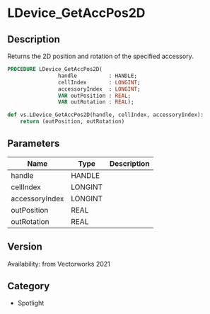 # LDevice_GetAccPos2D

## Description
Returns the 2D position and rotation of the specified accessory.

```pascal
PROCEDURE LDevice_GetAccPos2D(
				handle          : HANDLE;
				cellIndex       : LONGINT;
				accessoryIndex  : LONGINT;
				VAR outPosition : REAL;
				VAR outRotation : REAL);
```

```python
def vs.LDevice_GetAccPos2D(handle, cellIndex, accessoryIndex):
    return (outPosition, outRotation)
```

## Parameters
|Name|Type|Description|
|---|---|---|
|handle|HANDLE|   |
|cellIndex|LONGINT|   |
|accessoryIndex|LONGINT|   |
|outPosition|REAL|   |
|outRotation|REAL|   |

## Version
Availability: from Vectorworks 2021

## Category
* Spotlight

